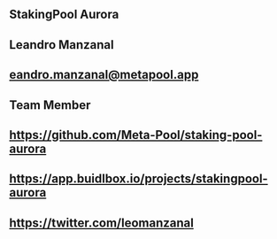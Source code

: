 ## StakingPool Aurora

## Leandro Manzanal

## eandro.manzanal@metapool.app

## Team Member

## https://github.com/Meta-Pool/staking-pool-aurora

## https://app.buidlbox.io/projects/stakingpool-aurora

## https://twitter.com/leomanzanal

